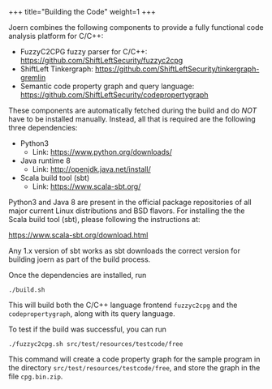+++
title="Building the Code"
weight=1
+++

Joern combines the following components to provide a fully functional code analysis platform for C/C++:

* FuzzyC2CPG fuzzy parser for C/C++: https://github.com/ShiftLeftSecurity/fuzzyc2cpg
* ShiftLeft Tinkergraph: https://github.com/ShiftLeftSecurity/tinkergraph-gremlin
* Semantic code property graph and query language: https://github.com/ShiftLeftSecurity/codepropertygraph

These components are automatically fetched during the build and do
*NOT* have to be installed manually. Instead, all that is required are
the following three dependencies:

* Python3
  - Link: https://www.python.org/downloads/
* Java runtime 8
  - Link: http://openjdk.java.net/install/
* Scala build tool (sbt)
  - Link: https://www.scala-sbt.org/

Python3 and Java 8 are present in the official package repositories of
all major current Linux distributions and BSD flavors. For installing
the the Scala build tool (sbt), please following the instructions at:

https://www.scala-sbt.org/download.html

Any 1.x version of sbt works as sbt downloads the correct version for
building joern as part of the build process.

Once the dependencies are installed, run
```
./build.sh
```
This will build both the C/C++ language frontend `fuzzyc2cpg` and the
`codepropertygraph`, along with its query language.

To test if the build was successful, you can run
```
./fuzzyc2cpg.sh src/test/resources/testcode/free
```
This command will create a code property graph for the sample program
in the directory `src/test/resources/testcode/free`, and store the graph in the file
`cpg.bin.zip`.